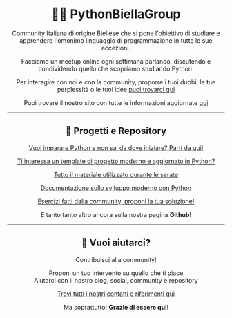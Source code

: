 <div align="center">

# 👨‍💻 PythonBiellaGroup

Community Italiana di origine Biellese che si pone l'obiettivo di studiare e apprendere l'omonimo linguaggio di programmazione in tutte le sue accezioni.

Facciamo un meetup online ogni settimana parlando, discutendo e condividendo quello che scopriamo studiando Python.

Per interagire con noi e con la community, proporre i tuoi dubbi, le tue perplessità o le tuoi idee [puoi trovarci qui](https://info.pythonbiellagroup.it)

Puoi trovare il nostro sito con tutte le informazioni aggiornate [qui](https://pythonbiellagroup.it/)

<hr>

## 🚀 **Progetti e Repository**
  
[Vuoi imparare Python e non sai da dove iniziare? Parti da qui!](
https://github.com/PythonBiellaGroup/Pythonbase)

[Ti interessa un template di progetto moderno e aggiornato in Python?](https://github.com/PythonBiellaGroup/Bear)

[Tutto il materiale utilizzato durante le serate](
https://github.com/PythonBiellaGroup/MaterialeLezioni)

[Documentazione sullo sviluppo moderno con Python](https://pythonbiellagroup.github.io/doc-website/)

[Esercizi fatti dalla community, proponi la tua soluzione!](
https://github.com/PythonBiellaGroup/Esercizi)
  
E tanto tanto altro ancora sulla nostra pagina **Github**!

<hr>

## 🤲 Vuoi aiutarci?

Contribuisci alla community!

Proponi un tuo intervento su quello che ti piace  
Aiutarci con il nostro blog, social, community e repository  

[Trovi tutti i nostri contatti e riferimenti qui](https://info.pythonbiellagroup.it)

Ma soprattutto: **Grazie di essere qui**!

<div>

